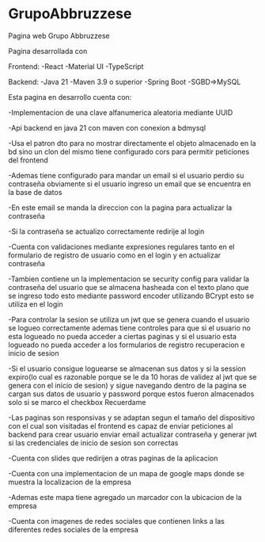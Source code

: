 # GrupoAbbruzzese
Pagina web Grupo Abbruzzese

Pagina desarrollada con 

Frontend:
            -React 
            -Material UI
            -TypeScript 

Backend:
            -Java 21
            -Maven 3.9 o superior
            -Spring Boot
            -SGBD=>MySQL

Esta pagina en desarrollo cuenta con:

-Implementacion de una clave alfanumerica aleatoria mediante UUID

-Api backend en java 21 con maven con conexion a bdmysql

-Usa el patron dto para no mostrar directamente el objeto almacenado en la bd sino un clon del mismo
tiene configurado cors para permitir peticiones del frontend

-Ademas tiene configurado para mandar un email si el usuario perdio su contraseña obviamente si el usuario ingreso un email que se encuentra en la base de datos

-En este email se manda la direccion con la pagina para actualizar la contraseña

-Si la contraseña se actualizo correctamente redirije al login

-Cuenta con validaciones mediante expresiones regulares tanto en el formulario de registro de usuario
como en el login y en actualizar contraseña

-Tambien contiene un la implementacion se security config para validar la contraseña del usuario que se almacena hasheada con el texto plano que se ingreso todo esto mediante password encoder utilizando BCrypt
esto se utiliza en el login 

-Para controlar la sesion se utiliza un jwt que se genera cuando el usuario se logueo correctamente
ademas tiene controles para que si el usuario no esta logueado no pueda acceder a ciertas paginas y si el usuario esta logueado no pueda acceder a los formularios de registro recuperacion e inicio de sesion 

-Si el usuario consigue loguearse se almacenan sus datos y si la session expiro(lo cual es razonable porque se le da 10 horas de validez al jwt que se genera con el inicio de sesion) y sigue navegando dentro de la pagina se cargan sus datos de usuario y password porque estos fueron almacenados solo si se marco el checkbox Recuerdame

-Las paginas son responsivas y se adaptan segun el tamaño del dispositivo con el cual son visitadas
el frontend es capaz de enviar peticiones al backend para crear usuario enviar email actualizar contraseña y generar jwt si las credenciales de inicio de sesion son correctas
 
 -Cuenta con slides que redirijen a otras paginas de la aplicacion 

 -Cuenta con una implementacion de un mapa de google maps donde se muestra la localizacion de la empresa

 -Ademas este mapa tiene agregado un marcador con la ubicacion de la empresa

 -Cuenta con imagenes de redes sociales que contienen links a las diferentes redes sociales de la empresa